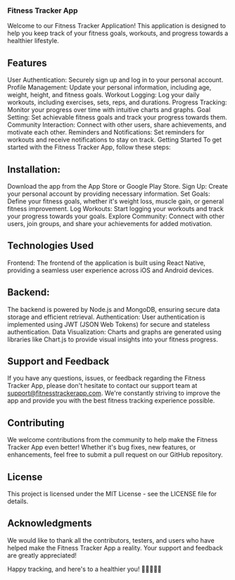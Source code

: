 ### Fitness Tracker App
Welcome to our Fitness Tracker Application! This application is designed to help you keep track of your fitness goals, workouts, and progress towards a healthier lifestyle.

## Features
User Authentication: Securely sign up and log in to your personal account.
Profile Management: Update your personal information, including age, weight, height, and fitness goals.
Workout Logging: Log your daily workouts, including exercises, sets, reps, and durations.
Progress Tracking: Monitor your progress over time with intuitive charts and graphs.
Goal Setting: Set achievable fitness goals and track your progress towards them.
Community Interaction: Connect with other users, share achievements, and motivate each other.
Reminders and Notifications: Set reminders for workouts and receive notifications to stay on track.
Getting Started
To get started with the Fitness Tracker App, follow these steps:

## Installation: 
Download the app from the App Store or Google Play Store.
Sign Up: Create your personal account by providing necessary information.
Set Goals: Define your fitness goals, whether it's weight loss, muscle gain, or general fitness improvement.
Log Workouts: Start logging your workouts and track your progress towards your goals.
Explore Community: Connect with other users, join groups, and share your achievements for added motivation.
## Technologies Used
Frontend: The frontend of the application is built using React Native, providing a seamless user experience across iOS and Android devices.
## Backend: 
The backend is powered by Node.js and MongoDB, ensuring secure data storage and efficient retrieval.
Authentication: User authentication is implemented using JWT (JSON Web Tokens) for secure and stateless authentication.
Data Visualization: Charts and graphs are generated using libraries like Chart.js to provide visual insights into your fitness progress.
## Support and Feedback
If you have any questions, issues, or feedback regarding the Fitness Tracker App, please don't hesitate to contact our support team at support@fitnesstrackerapp.com. We're constantly striving to improve the app and provide you with the best fitness tracking experience possible.

## Contributing
We welcome contributions from the community to help make the Fitness Tracker App even better! Whether it's bug fixes, new features, or enhancements, feel free to submit a pull request on our GitHub repository.

## License
This project is licensed under the MIT License - see the LICENSE file for details.

## Acknowledgments
We would like to thank all the contributors, testers, and users who have helped make the Fitness Tracker App a reality. Your support and feedback are greatly appreciated!

Happy tracking, and here's to a healthier you! 🏋️‍♂️🏃‍♀️💪